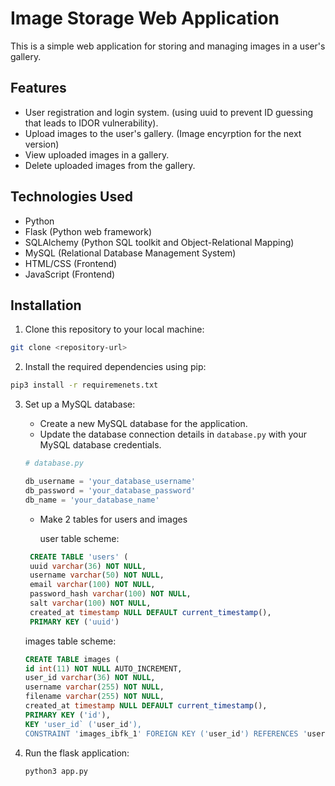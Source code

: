 # Image Storage Web Application

This is a simple web application for storing and managing images in a user's gallery.

## Features

- User registration and login system. (using uuid to prevent ID guessing that leads to IDOR vulnerability).
- Upload images to the user's gallery. (Image encyrption for the next version)
- View uploaded images in a gallery.
- Delete uploaded images from the gallery.

## Technologies Used

- Python
- Flask (Python web framework)
- SQLAlchemy (Python SQL toolkit and Object-Relational Mapping)
- MySQL (Relational Database Management System)
- HTML/CSS (Frontend)
- JavaScript (Frontend)

## Installation

1. Clone this repository to your local machine:
```bash
git clone <repository-url>
```
2.  Install the required dependencies using pip:
```bash
pip3 install -r requiremenets.txt
```
3. Set up a MySQL database:

   - Create a new MySQL database for the application.
   - Update the database connection details in `database.py` with your MySQL database credentials.

   ```python
   # database.py

   db_username = 'your_database_username'
   db_password = 'your_database_password'
   db_name = 'your_database_name'
   ```

   - Make 2 tables for users and images
     
     user table scheme:
   ```sql
    CREATE TABLE 'users' (
    uuid varchar(36) NOT NULL,
    username varchar(50) NOT NULL,
    email varchar(100) NOT NULL,
    password_hash varchar(100) NOT NULL,
    salt varchar(100) NOT NULL,
    created_at timestamp NULL DEFAULT current_timestamp(),
    PRIMARY KEY ('uuid')
    ```
    
    images table scheme:
    
    ```sql
    CREATE TABLE images (
    id int(11) NOT NULL AUTO_INCREMENT,
    user_id varchar(36) NOT NULL,
    username varchar(255) NOT NULL,
    filename varchar(255) NOT NULL,
    created_at timestamp NULL DEFAULT current_timestamp(),
    PRIMARY KEY ('id'),
    KEY 'user_id` ('user_id'),
    CONSTRAINT 'images_ibfk_1' FOREIGN KEY ('user_id') REFERENCES 'users' ('uuid')
    ```

4. Run the flask application:
   ```bash
   python3 app.py
   ```



